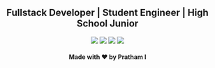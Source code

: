 <h2 align="center">Fullstack Developer | Student Engineer | High School Junior</h2>

<p align="center">
  <a href= "https://prathami1.tech" target="_blank"><img src="https://img.icons8.com/dotty/80/000000/globe.png"/></a>
  <a href= "https://github.com/prathami1?tab=repositories" target="_blank"><img src="https://img.icons8.com/dotty/80/000000/github.png"/></a>
  <a href= "https://instagram.com/prathami1" target="_blank"><img src="https://img.icons8.com/dotty/80/000000/instagram-new.png"/></a>
  <a href= "href="mailto:pminr@outlook.com?subject=Github Contact"" target="_blank"><img src="https://img.icons8.com/dotty/80/000000/filled-sent.png"/></a>
</p>

<h4 align="center">Made with ❤️ by Pratham I</h4>
